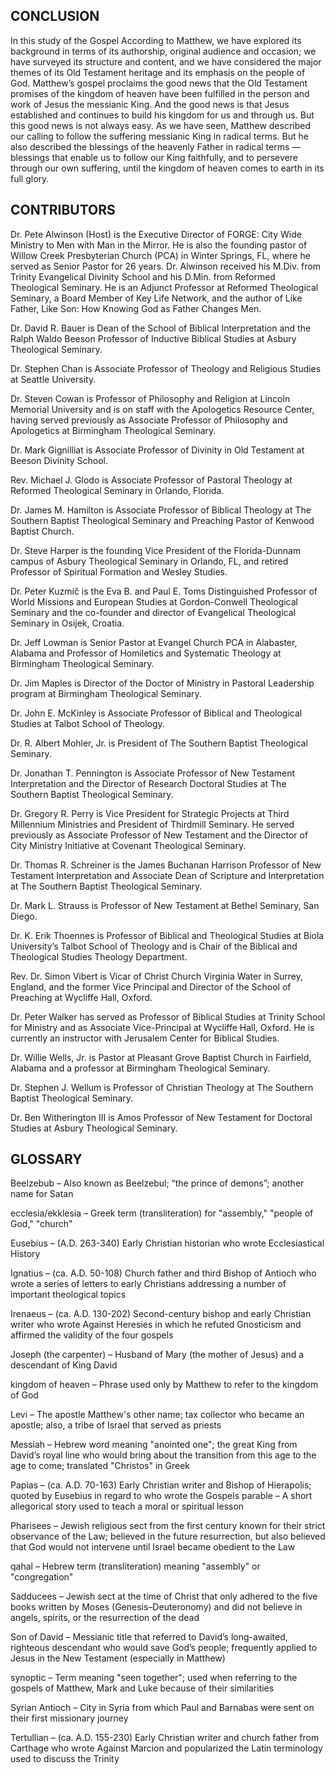 ## CONCLUSION

In this study of the Gospel According to Matthew, we have explored its background in terms of its authorship, original audience and occasion; we have surveyed its structure and content, and we have considered the major themes of its Old Testament heritage and its emphasis on the people of God. 
	Matthew’s gospel proclaims the good news that the Old Testament promises of the kingdom of heaven have been fulfilled in the person and work of Jesus the messianic King. And the good news is that Jesus established and continues to build his kingdom for us and through us. But this good news is not always easy. As we have seen, Matthew described our calling to follow the suffering messianic King in radical terms. But he also described the blessings of the heavenly Father in radical terms — blessings that enable us to follow our King faithfully, and to persevere through our own suffering, until the kingdom of heaven comes to earth in its full glory.

 
## CONTRIBUTORS

Dr. Pete Alwinson (Host) is the Executive Director of FORGE: City Wide Ministry to Men with Man in the Mirror. He is also the founding pastor of Willow Creek Presbyterian Church (PCA) in Winter Springs, FL, where he served as Senior Pastor for 26 years. Dr. Alwinson received his M.Div. from Trinity Evangelical Divinity School and his D.Min. from Reformed Theological Seminary. He is an Adjunct Professor at Reformed Theological Seminary, a Board Member of Key Life Network, and the author of Like Father, Like Son: How Knowing God as Father Changes Men. 


Dr. David R. Bauer is Dean of the School of Biblical Interpretation and the Ralph Waldo Beeson Professor of Inductive Biblical Studies at Asbury Theological Seminary.

Dr. Stephen Chan is Associate Professor of Theology and Religious Studies at Seattle University.

Dr. Steven Cowan is Professor of Philosophy and Religion at Lincoln Memorial University and is on staff with the Apologetics Resource Center, having served previously as Associate Professor of Philosophy and Apologetics at Birmingham Theological Seminary.

Dr. Mark Gignilliat is Associate Professor of Divinity in Old Testament at Beeson Divinity School.

Rev. Michael J. Glodo is Associate Professor of Pastoral Theology at Reformed Theological Seminary in Orlando, Florida.

Dr. James M. Hamilton is Associate Professor of Biblical Theology at The Southern Baptist Theological Seminary and Preaching Pastor of Kenwood Baptist Church.

Dr. Steve Harper is the founding Vice President of the Florida-Dunnam campus of Asbury Theological Seminary in Orlando, FL, and retired Professor of Spiritual Formation and Wesley Studies.

Dr. Peter Kuzmič is the Eva B. and Paul E. Toms Distinguished Professor of World Missions and European Studies at Gordon-Conwell Theological Seminary and the co-founder and director of Evangelical Theological Seminary in Osijek, Croatia.

Dr. Jeff Lowman is Senior Pastor at Evangel Church PCA in Alabaster, Alabama and Professor of Homiletics and Systematic Theology at Birmingham Theological Seminary.

Dr. Jim Maples is Director of the Doctor of Ministry in Pastoral Leadership program at Birmingham Theological Seminary.

Dr. John E. McKinley is Associate Professor of Biblical and Theological Studies at Talbot School of Theology.

Dr. R. Albert Mohler, Jr. is President of The Southern Baptist Theological Seminary.

Dr. Jonathan T. Pennington is Associate Professor of New Testament Interpretation and the Director of Research Doctoral Studies at The Southern Baptist Theological Seminary.

Dr. Gregory R. Perry is Vice President for Strategic Projects at Third Millennium Ministries and President of Thirdmill Seminary. He served previously as Associate Professor of New Testament and the Director of City Ministry Initiative at Covenant Theological Seminary.

Dr. Thomas R. Schreiner is the James Buchanan Harrison Professor of New Testament Interpretation and Associate Dean of Scripture and Interpretation at The Southern Baptist Theological Seminary.

Dr. Mark L. Strauss is Professor of New Testament at Bethel Seminary, San Diego.

Dr. K. Erik Thoennes is Professor of Biblical and Theological Studies at Biola University’s Talbot School of Theology and is Chair of the Biblical and Theological Studies Theology Department.

Rev. Dr. Simon Vibert is Vicar of Christ Church Virginia Water in Surrey, England, and the former Vice Principal and Director of the School of Preaching at Wycliffe Hall, Oxford.

Dr. Peter Walker has served as Professor of Biblical Studies at Trinity School for Ministry and as Associate Vice-Principal at Wycliffe Hall, Oxford. He is currently an instructor with Jerusalem Center for Biblical Studies.

Dr. Willie Wells, Jr. is Pastor at Pleasant Grove Baptist Church in Fairfield, Alabama and a professor at Birmingham Theological Seminary.

Dr. Stephen J. Wellum is Professor of Christian Theology at The Southern Baptist Theological Seminary.

Dr. Ben Witherington III is Amos Professor of New Testament for Doctoral Studies at Asbury Theological Seminary.
 
## GLOSSARY
 
 
Beelzebub – Also known as Beelzebul; “the prince of demons”; another name for Satan 

ecclesia/ekklesia – Greek term (transliteration) for "assembly," "people of God," "church"

Eusebius – (A.D. 263-340) Early Christian historian who wrote Ecclesiastical History 

Ignatius – (ca. A.D. 50-108) Church father and third Bishop of Antioch who wrote a series of letters to early Christians addressing a number of important theological topics

Irenaeus – (ca. A.D. 130-202) Second-century bishop and early Christian writer who wrote Against Heresies in which he refuted Gnosticism and affirmed the validity of the four gospels 

Joseph (the carpenter) – Husband of Mary (the mother of Jesus) and a descendant of King David

kingdom of heaven – Phrase used only by Matthew to refer to the kingdom of God

Levi – The apostle Matthew's other name; tax collector who became an apostle; also, a tribe of Israel that served as priests

Messiah – Hebrew word meaning "anointed one"; the great King from David’s royal line who would bring about the transition from this age to the age to come; translated "Christos" in Greek

Papias – (ca. A.D. 70-163) Early Christian writer and Bishop of Hierapolis; quoted by Eusebius in regard to who wrote the Gospels
parable – A short allegorical story used to teach a moral or spiritual lesson

Pharisees – Jewish religious sect from the first century known for their strict observance of the Law; believed in the future resurrection, but also believed that God would not intervene until Israel became obedient to the Law 

qahal – Hebrew term (transliteration) meaning "assembly" or "congregation"

Sadducees – Jewish sect at the time of Christ that only adhered to the five books written by Moses (Genesis–Deuteronomy) and did not believe in angels, spirits, or the resurrection of the dead

Son of David – Messianic title that referred to David’s long-awaited, righteous descendant who would save God’s people; frequently applied to Jesus in the New Testament (especially in Matthew)

synoptic – Term meaning "seen together"; used when referring to the gospels of Matthew, Mark and Luke because of their similarities

Syrian Antioch – City in Syria from which Paul and Barnabas were sent on their first missionary journey

Tertullian – (ca. A.D. 155-230) Early Christian writer and church father from Carthage who wrote Against Marcion and popularized the Latin terminology used to discuss the Trinity
 

